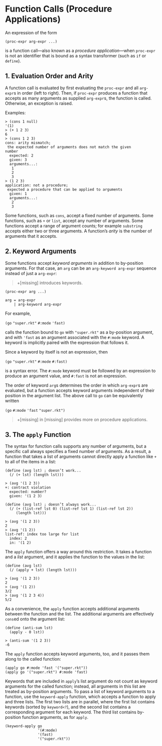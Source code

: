 # Function Calls \(Procedure Applications\)

An expression of the form

```racket
(proc-expr arg-expr ...)
```

is a function call—also known as a _procedure application_—when
`proc-expr` is not an identifier that is bound as a syntax transformer
\(such as `if` or `define`\).

## 1. Evaluation Order and Arity

A function call is evaluated by first evaluating the `proc-expr` and all
`arg-expr`s in order \(left to right\). Then, if `proc-expr` produces a
function that accepts as many arguments as supplied `arg-expr`s, the
function is called. Otherwise, an exception is raised.

Examples:

```racket
> (cons 1 null)                                           
'(1)                                                      
> (+ 1 2 3)                                               
6                                                         
> (cons 1 2 3)                                            
cons: arity mismatch;                                     
 the expected number of arguments does not match the given
number                                                    
  expected: 2                                             
  given: 3                                                
  arguments...:                                           
   1                                                      
   2                                                      
   3                                                      
> (1 2 3)                                                 
application: not a procedure;                             
 expected a procedure that can be applied to arguments    
  given: 1                                                
  arguments...:                                           
   2                                                      
   3                                                      
```

Some functions, such as `cons`, accept a fixed number of arguments. Some
functions, such as `+` or `list`, accept any number of arguments. Some
functions accept a range of argument counts; for example `substring`
accepts either two or three arguments. A function’s _arity_ is the
number of arguments that it accepts.

## 2. Keyword Arguments

Some functions accept _keyword arguments_ in addition to by-position
arguments. For that case, an `arg` can be an `arg-keyword arg-expr`
sequence instead of just a `arg-expr`:

> +\[missing\] introduces keywords.

```racket
(proc-expr arg ...)       
                          
arg = arg-expr            
    | arg-keyword arg-expr
```

For example,

`(go` `"super.rkt"` `#:mode` `'fast)`

calls the function bound to `go` with `"super.rkt"` as a by-position
argument, and with `'fast` as an argument associated with the `#:mode`
keyword. A keyword is implicitly paired with the expression that follows
it.

Since a keyword by itself is not an expression, then

`(go` `"super.rkt"` `#:mode` `#:fast)`

is a syntax error. The `#:mode` keyword must be followed by an
expression to produce an argument value, and `#:fast` is not an
expression.

The order of keyword `arg`s determines the order in which `arg-expr`s
are evaluated, but a function accepts keyword arguments independent of
their position in the argument list. The above call to `go` can be
equivalently written

`(go` `#:mode` `'fast` `"super.rkt")`

> +\[missing\] in \[missing\] provides more on procedure applications.

## 3. The `apply` Function

The syntax for function calls supports any number of arguments, but a
specific call always specifies a fixed number of arguments. As a result,
a function that takes a list of arguments cannot directly apply a
function like `+` to all of the items in a list:

```racket                          
(define (avg lst) ; doesn’t work...
  (/ (+ lst) (length lst)))        
```                                
                                   
```racket                          
> (avg '(1 2 3))                   
+: contract violation              
  expected: number?                
  given: '(1 2 3)                  
```                                

```racket                                                  
(define (avg lst) ; doesn’t always work...                 
  (/ (+ (list-ref lst 0) (list-ref lst 1) (list-ref lst 2))
     (length lst)))                                        
```                                                        
                                                           
```racket                                                  
> (avg '(1 2 3))                                           
2                                                          
> (avg '(1 2))                                             
list-ref: index too large for list                         
  index: 2                                                 
  in: '(1 2)                                               
```                                                        

The `apply` function offers a way around this restriction. It takes a
function and a _list_ argument, and it applies the function to the
values in the list:

```racket                        
(define (avg lst)                
  (/ (apply + lst) (length lst)))
```                              
                                 
```racket                        
> (avg '(1 2 3))                 
2                                
> (avg '(1 2))                   
3/2                              
> (avg '(1 2 3 4))               
5/2                              
```                              

As a convenience, the `apply` function accepts additional arguments
between the function and the list. The additional arguments are
effectively `cons`ed onto the argument list:

```racket             
(define (anti-sum lst)
  (apply - 0 lst))    
```                   
                      
```racket             
> (anti-sum '(1 2 3)) 
-6                    
```                   

The `apply` function accepts keyword arguments, too, and it passes them
along to the called function:

```racket
(apply go #:mode 'fast '("super.rkt"))
(apply go '("super.rkt") #:mode 'fast)
```

Keywords that are included in `apply`’s list argument do not count as
keyword arguments for the called function; instead, all arguments in
this list are treated as by-position arguments. To pass a list of
keyword arguments to a function, use the `keyword-apply` function, which
accepts a function to apply and three lists. The first two lists are in
parallel, where the first list contains keywords \(sorted by
`keyword<?`\), and the second list contains a corresponding argument for
each keyword. The third list contains by-position function arguments, as
for `apply`.

```racket
(keyword-apply go             
               '(#:mode)      
               '(fast)        
               '("super.rkt"))
```

